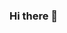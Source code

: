 ### Hi there 👋

<!--
**Artking3010/Artking3010** is a ✨ _special_ ✨ repository because its `README.md` (this file) appears on your GitHub profile.

Here are some ideas to get you started:

# Jeferson
😀 Eu sou uma pessoa que gosta de ser feliz, sou muito proativo, gosto de ter novas idéias e sempre evoluir.

<div>
  <a href="https://github.com/Artking3010">
  <img heinght="180em" src="https://github-readme-stats.vercel.app/api?username=artking3010&show_icons=true&theme=tokyonight&inclue_all_commits=true&cont_private+true"/>
  <img heinght="180em" src="https://github-readme-stats.vercel.app/api/top-langs/?username=artking3010&layout=compact&langs_count=16&theme=tokyonight"/>
</div>

